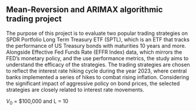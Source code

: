 ## Mean-Reversion and ARIMAX algorithmic trading project
The purpose of this project is to evaluate two popular trading strategies on SPDR Portfolio Long Term Treasury ETF (SPTL), which is an ETF that tracks the performance of US Treasury bonds with maturities 10 years and more. Alongside Effective Fed Funds Rate (EFFR Index) data, which mirrors the FED’s monetary policy, and the use performance metrics, the study aims to understand the efficacy of the strategies. The trading strategies are chosen to reflect the interest rate hiking cycle during the year 2023, where central banks implemented a series of hikes to combat rising inflation. Considering the significant impact of aggressive policy on bond prices, the selected strategies are closely related to interest rate movements.

$V_0$ = $100,000 and L = 10
